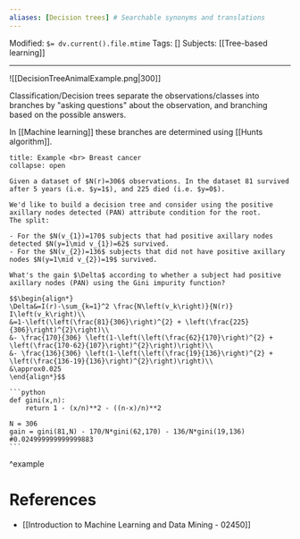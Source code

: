 ```yaml
---
aliases: [Decision trees] # Searchable synonyms and translations
---
```

Modified: `$= dv.current().file.mtime`
Tags: []
Subjects: [[Tree-based learning]]
****
<span class="centerImg">![[DecisionTreeAnimalExample.png|300]]</span>

Classification/Decision trees separate the observations/classes into branches by "asking questions" about the observation, and branching based on the possible answers.

In [[Machine learning]] these branches are determined using [[Hunts algorithm]].

````ad-example
title: Example <br> Breast cancer
collapse: open

Given a dataset of $N(r)=306$ observations. In the dataset 81 survived after 5 years (i.e. $y=1$), and 225 died (i.e. $y=0$).

We'd like to build a decision tree and consider using the positive axillary nodes detected (PAN) attribute condition for the root.
The split:

- For the $N(v_{1})=170$ subjects that had positive axillary nodes detected $N(y=1\mid v_{1})=62$ survived.
- For the $N(v_{2})=136$ subjects that did not have positive axillary nodes $N(y=1\mid v_{2})=19$ survived.

What's the gain $\Delta$ according to whether a subject had positive axillary nodes (PAN) using the Gini impurity function?

$$\begin{align*}
\Delta&=I(r)-\sum_{k=1}^2 \frac{N\left(v_k\right)}{N(r)} I\left(v_k\right)\\
&=1-\left(\left(\frac{81}{306}\right)^{2} + \left(\frac{225}{306}\right)^{2}\right)\\
&- \frac{170}{306} \left(1-\left(\left(\frac{62}{170}\right)^{2} + \left(\frac{170-62}{107}\right)^{2}\right)\right)\\
&- \frac{136}{306} \left(1-\left(\left(\frac{19}{136}\right)^{2} + \left(\frac{136-19}{136}\right)^{2}\right)\right)\\
&\approx0.025
\end{align*}$$

```python
def gini(x,n):
    return 1 - (x/n)**2 - ((n-x)/n)**2

N = 306
gain = gini(81,N) - 170/N*gini(62,170) - 136/N*gini(19,136)
#0.024999999999999883
```
````
^example

# References
- [[Introduction to Machine Learning and Data Mining - 02450]]